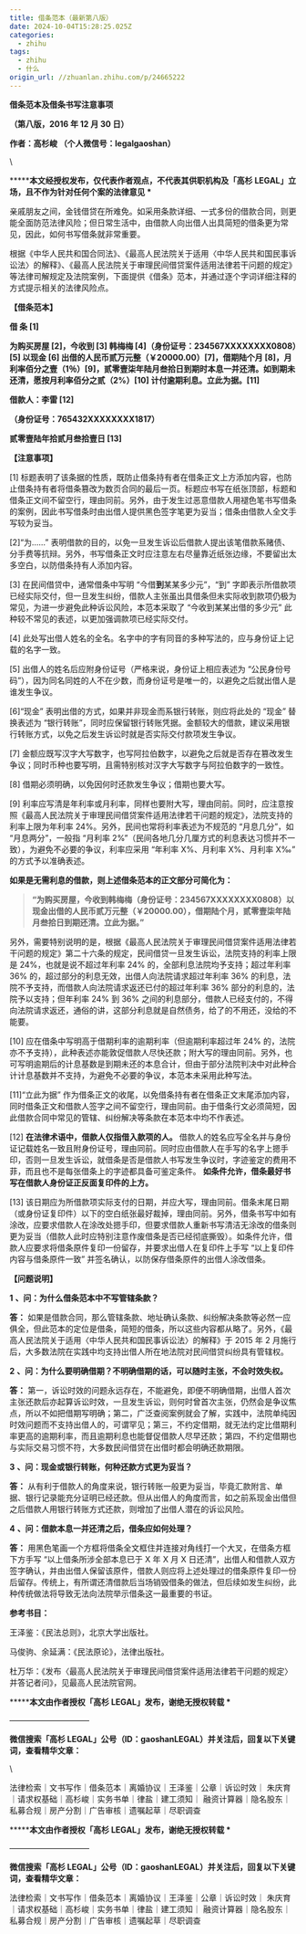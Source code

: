 ```yaml
---
title: 借条范本（最新第八版）
date: 2024-10-04T15:28:25.025Z
categories:
  - zhihu
tags:
  - zhihu
  - 什么
origin_url: //zhuanlan.zhihu.com/p/24665222
---
```

**借条范本及借条书写注意事项**

&#x20;**（第八版，2016 年 12 月 30 日）**&#x20;

&#x20;**作者：高杉峻 （个人微信号：legalgaoshan）**&#x20;

\


****\*****本文经授权发布，仅代表作者观点，不代表其供职机构及「高杉 LEGAL」立场，且不作为针对任何个案的法律意见 \*****

亲戚朋友之间，金钱借贷在所难免。如采用条款详细、一式多份的借款合同，则更能全面防范法律风险；但日常生活中，由借款人向出借人出具简短的借条更为常见，因此，如何书写借条就非常重要。

根据《中华人民共和国合同法》、《最高人民法院关于适用〈中华人民共和国民事诉讼法〉的解释》、《最高人民法院关于审理民间借贷案件适用法律若干问题的规定》等法律司解规定及法院案例，下面提供《借条》范本，并通过逐个字词详细注释的方式提示相关的法律风险点。

&#x20;**【借条范本】**&#x20;

**借 条 \[1]**

**为购买房屋 \[2]，今收到 \[3] 韩梅梅 \[4]（身份证号：234567XXXXXXXX0808）\[5] 以现金 \[6] 出借的人民币贰万元整（￥20000.00）\[7]，借期陆个月 \[8]，月利率佰分之壹（1％）\[9]，贰零壹柒年陆月叁拾日到期时本息一并还清。如到期未还清，愿按月利率佰分之贰（2%）\[10] 计付逾期利息。立此为据。\[11]**

**借款人：李雷 \[12]**

&#x20;**（身份证号：765432XXXXXXXX1817）**&#x20;

**贰零壹陆年拾贰月叁拾壹日 \[13]**

&#x20;**【注意事项】**&#x20;

\[1] 标题表明了该条据的性质，既防止借条持有者在借条正文上方添加内容，也防止借条持有者将借条篡改为数页合同的最后一页。标题应书写在纸张顶部，标题和借条正文间不留空行，理由同前。另外，由于发生过恶意借款人用褪色笔书写借条的案例，因此书写借条时由出借人提供黑色签字笔更为妥当；借条由借款人全文手写较为妥当。

\[2]“为……” 表明借款的目的，以免一旦发生诉讼后借款人提出该笔借款系赌债、分手费等抗辩。另外，书写借条正文时应注意左右尽量靠近纸张边缘，不要留出太多空白，以防借条持有人添加内容。

\[3] 在民间借贷中，通常借条中写明 “今借**到**某某多少元”，“到” 字即表示所借款项已经实际交付，但一旦发生纠纷，借款人主张虽出具借条但未实际收到款项仍极为常见，为进一步避免此种诉讼风险，本范本采取了 “今收到某某出借的多少元” 此种较不常见的表述，以更加强调款项已经实际交付。

\[4] 此处写出借人姓名的全名。名字中的字有同音的多种写法的，应与身份证上记载的名字一致。

\[5] 出借人的姓名后应附身份证号（严格来说，身份证上相应表述为 “公民身份号码”），因为同名同姓的人不在少数，而身份证号是唯一的，以避免之后就出借人是谁发生争议。

\[6]“现金” 表明出借的方式，如果并非现金而系银行转账，则应将此处的 “现金” 替换表述为 “银行转账”，同时应保留银行转账凭据。金额较大的借款，建议采用银行转账方式，以免之后发生诉讼时就是否实际交付款项发生争议。

\[7] 金额应既写汉字大写数字，也写阿拉伯数字，以避免之后就是否存在篡改发生争议；同时币种也要写明，且需特别核对汉字大写数字与阿拉伯数字的一致性。

\[8] 借期必须明确，以免因何时还款发生争议；借期也要大写。

\[9] 利率应写清是年利率或月利率，同样也要附大写，理由同前。同时，应注意按照《最高人民法院关于审理民间借贷案件适用法律若干问题的规定》，法院支持的利率上限为年利率 24%。另外，民间也常将利率表述为不规范的 “月息几分”，如 “月息两分”，一般指 “月利率 2%”（民间各地几分几厘方式的利息表达习惯并不一致），为避免不必要的争议，利率应采用 “年利率 X%、月利率 X%、月利率 X‰” 的方式予以准确表述。

&#x20;**如果是无需利息的借款，则上述借条范本的正文部分可简化为：**&#x20;

> **“为购买房屋，今收到韩梅梅（身份证号：234567XXXXXXXX0808）以现金出借的人民币贰万元整（￥20000.00），借期陆个月，贰零壹柒年陆月叁拾日到期还清。立此为据。”**

另外，需要特别说明的是，根据《最高人民法院关于审理民间借贷案件适用法律若干问题的规定》第二十六条的规定，民间借贷一旦发生诉讼，法院支持的利率上限是 24%，也就是说不超过年利率 24% 的，全部利息法院均予支持；超过年利率 36% 的，超过部分的利息无效，出借人向法院请求超过年利率 36% 的利息，法院不予支持，而借款人向法院请求返还已付的超过年利率 36% 部分的利息的，法院予以支持；但年利率 24% 到 36% 之间的利息部分，借款人已经支付的，不得向法院请求返还，通俗的讲，这部分利息就是自然债务，给了的不用还，没给的不能要。

\[10] 应在借条中写明高于借期利率的逾期利率（但逾期利率超过年 24% 的，法院亦不予支持），此种表述亦能敦促借款人尽快还款；附大写的理由同前。另外，也可写明逾期后的计息基数是到期未还的本息合计，但由于部分法院判决中对此种合计计息基数并不支持，为避免不必要的争议，本范本未采用此种写法。

\[11]“立此为据” 作为借条正文的收尾，以免借条持有者在借条正文末尾添加内容，同时借条正文和借款人签字之间不留空行，理由同前。由于借条行文必须简短，因此借款合同中常见的管辖、纠纷解决等条款在本范本中均不作表述。

\[12] **在法律术语中，借款人仅指借入款项的人。** 借款人的姓名应写全名并与身份证记载姓名一致且附身份证号，理由同前。同时应由借款人在手写的名字上摁手印，否则一旦发生诉讼，就借条是否是借款人书写发生争议时，字迹鉴定的费用不菲，而且也不是每张借条上的字迹都具备可鉴定条件。 **如条件允许，借条最好书写在借款人身份证正反面复印件的上方。**&#x20;

\[13] 该日期应为所借款项实际支付的日期，并应大写，理由同前。借条末尾日期（或身份证复印件）以下的空白纸张最好裁掉，理由同前。另外，借条书写中如有涂改，应要求借款人在涂改处摁手印，但要求借款人重新书写清洁无涂改的借条则更为妥当（借款人此时应特别注意作废借条是否已经彻底撕毁）。如条件允许，借款人应要求将借条原件复印一份留存，并要求出借人在复印件上手写 “以上复印件内容与借条原件一致” 并签名确认，以防保存借条原件的出借人涂改借条。

&#x20;**【问题说明】**&#x20;

**1** **、问：为什么借条范本中不写管辖条款？**&#x20;

&#x20;**答：** 如果是借款合同，那么管辖条款、地址确认条款、纠纷解决条款等必然一应俱全，但此范本的定位是借条，简短的借条，所以这些内容都从略了。另外，《最高人民法院关于适用〈中华人民共和国民事诉讼法〉的解释》于 2015 年 2 月施行后，大多数法院在实践中均支持出借人所在地法院对民间借贷纠纷具有管辖权。

**2** **、问：为什么要明确借期？不明确借期的话，可以随时主张，不会时效失权。**&#x20;

&#x20;**答：** 第一，诉讼时效的问题永远存在，不能避免，即便不明确借期，出借人首次主张还款后亦起算诉讼时效，一旦发生诉讼，则何时曾首次主张，仍然会是争议焦点，所以不如把借期写明确；第二，广泛查阅案例就会了解，实践中，法院单纯因时效问题而不支持出借人的，可谓罕见；第三，不约定借期，就无法约定比借期利率更高的逾期利率，而且逾期利息也能督促借款人尽早还款；第四，不约定借期也与实际交易习惯不符，大多数民间借贷在出借时都会明确还款期限。

**3** **、问：现金或银行转账，何种还款方式更为妥当？**&#x20;

&#x20;**答：** 从有利于借款人的角度来说，银行转账一般更为妥当，毕竟汇款附言、单据、银行记录能充分证明已经还款。但从出借人的角度而言，如之前系现金出借但之后借款人用银行转账方式还款，则增加了出借人潜在的诉讼风险。

**4** **、问：借款本息一并还清之后，借条应如何处理？**&#x20;

&#x20;**答：** 用黑色笔画一个方框将借条全文框住并连接对角线打一个大叉，在借条方框下方手写 “以上借条所涉全部本息已于 X 年 X 月 X 日还清”，出借人和借款人双方签字确认，并由出借人保留该原件，借款人则应将上述处理过的借条原件复印一份后留存。传统上，有所谓还清借款后当场销毁借条的做法，但后续如发生纠纷，此种传统做法将导致无法向法院举示借条这一最重要的书证。

&#x20;**参考书目：**&#x20;

王泽鉴：《民法总则》，北京大学出版社。

马俊驹、余延满：《民法原论》，法律出版社。

杜万华：《发布〈最高人民法院关于审理民间借贷案件适用法律若干问题的规定〉并答记者问》，见最高人民法院官网。

**\*****本文由作者授权「高杉 LEGAL」发布，谢绝无授权转载 \***

——————————

&#x20;**微信搜索「高杉 LEGAL」公号（ID：gaoshanLEGAL）并关注后，回复以下关键词，查看精华文章：**&#x20;

\


法律检索｜文书写作｜借条范本｜离婚协议｜王泽鉴｜公章｜诉讼时效｜ 朱庆育｜请求权基础｜高杉峻｜实务书单｜律盐｜建工须知｜ 融资计算器｜隐名股东｜私募合规｜房产分割｜广告审核｜遗嘱起草｜尽职调查

**\*****本文由作者授权「高杉 LEGAL」发布，谢绝无授权转载 \***

——————————

&#x20;**微信搜索「高杉 LEGAL」公号（ID：gaoshanLEGAL）并关注后，回复以下关键词，查看精华文章：**&#x20;

法律检索｜文书写作｜借条范本｜离婚协议｜王泽鉴｜公章｜诉讼时效｜ 朱庆育｜请求权基础｜高杉峻｜实务书单｜律盐｜建工须知｜ 融资计算器｜隐名股东｜私募合规｜房产分割｜广告审核｜遗嘱起草｜尽职调查
